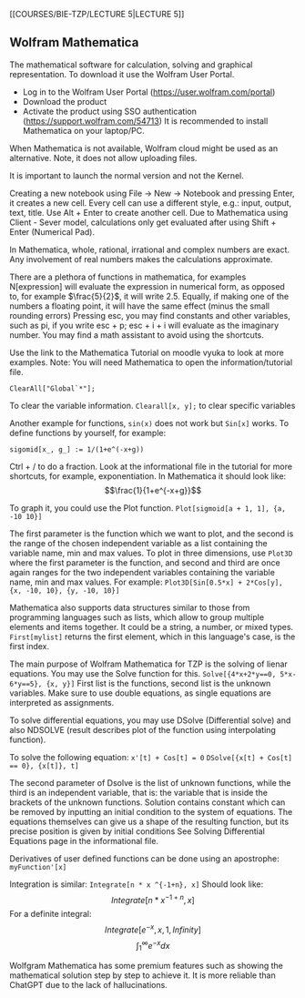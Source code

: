 [[COURSES/BIE-TZP/LECTURE 5|LECTURE 5]]
## Wolfram Mathematica

The mathematical software for calculation, solving and graphical representation.
To download it use the Wolfram User Portal.
* Log in to the Wolfram User Portal (https://user.wolfram.com/portal)
* Download the product
* Activate the product using SSO authentication (https://support.wolfram.com/54713)
It is recommended to install Mathematica on your laptop/PC.

When Mathematica is not available, Wolfram cloud might be used as an alternative. Note, it does not allow uploading files. 

It is important to launch the normal version and not the Kernel.

Creating a new notebook using File -> New -> Notebook and pressing Enter, it creates a new cell. Every cell can use a different style, e.g.: input, output, text, title.
Use Alt + Enter to create another cell. Due to Mathematica using Client - Sever model, calculations only get evaluated after using Shift + Enter (Numerical Pad).

In Mathematica, whole, rational, irrational and complex numbers are exact. Any involvement of real numbers makes the calculations approximate.


There are a plethora of functions in mathematica, for examples N[expression] will evaluate the expression in numerical form, as opposed to, for example $\frac{5}{2}$, it will write $2.5$.
Equally, if making one of the numbers a floating point, it will have the same effect (minus the small rounding errors)
Pressing esc, you may find constants and other variables, such as pi, if you write esc + p; esc + i + i will evaluate as the imaginary number.
You may find a math assistant to avoid using the shortcuts.

Use the link to the Mathematica Tutorial on moodle vyuka to look at more examples.
Note: You will need Mathematica to open the information/tutorial file.

```
ClearAll["Global`*"];
```
 To clear the variable information.
 `Clearall[x, y];` to clear specific variables

Another example for functions, `sin(x)` does not work but `Sin[x]` works.
To define functions by yourself, for example:
```
sigomid[x_, g_] := 1/(1+e^(-x+g))
```
Ctrl + / to do a fraction. Look at the informational file in the tutorial for more shortcuts, for example, exponentiation. In Mathematica it should look like:$$\frac{1}{1+e^{-x+g}}$$

To graph it, you could use the Plot function.
`Plot[sigmoid[a + 1, 1], {a, -10 10}]`

The first parameter is the function which we want to plot, and the second is the range of the chosen independent variable as a list containing the variable name, min and max values.
To plot in three dimensions, use `Plot3D` where the first parameter is the function, and second and third are once again ranges for the two independent variables containing the variable name, min and max values. For example:
`Plot3D[Sin[0.5*x] + 2*Cos[y], {x, -10, 10}, {y, -10, 10}]`


Mathematica also supports data structures similar to those from programming languages such as lists, which allow to group multiple elements and items together. It could be a string, a number, or mixed types. `First[mylist]` returns the first element, which in this language's case, is the first index. 


The main purpose of Wolfram Mathematica for TZP is the solving of lienar equations.
You may use the Solve function for this.
`Solve[{4*x+2*y==0, 5*x-6*y==5}, {x, y}]`
First list is the functions, second list is the unknown variables. Make sure to use double equations, as single equations are interpreted as assignments.

To solve differential equations, you may use DSolve (Differential solve) and also NDSOLVE (result describes plot of the function using interpolating function).

To solve the following equation: `x'[t] + Cos[t] = 0`
`DSolve[{x[t] + Cos[t] == 0}, {x[t]}, t]`

The second parameter of Dsolve is the list of unknown functions, while the third is an independent variable, that is: the variable that is inside the brackets of the unknown functions.
Solution contains constant which can be removed by inputting an initial condition to the system of equations. The equations themselves can give us a shape of the resulting function, but its precise position is given by initial conditions
See Solving Differential Equations page in the informational file.

Derivatives of user defined functions can be done using an apostrophe:
`myFunction'[x]`

Integration is similar:
`Integrate[n * x ^{-1+n}, x]`
Should look like:$$Integrate[n*x^{-1+n}, x]$$
For a definite integral:
$$Integrate[e^{-x}, {x, 1, Infinity}]$$
$$\int_{1}^{\infty}e^{-x}dx$$

Wolfgram Mathematica has some premium features such as showing the mathematical solution step by step to achieve it. It is more reliable than ChatGPT due to the lack of hallucinations.